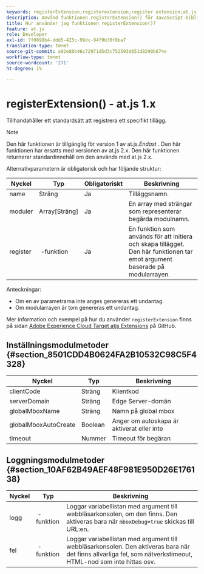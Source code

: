 ```yaml
---
keywords: registerExtension;registerextension;register extension;at.js;functions;function;clientCode;serverDomain;globalMboxName;globalMboxAutoCreate;timeout
description: Använd funktionen registerExtension() för JavaScript-biblioteket Adobe [!DNL Target] at.js om du vill registrera ett specifikt tillägg. (at.js 1.x)
title: Hur använder jag funktionen registerExtension()?
feature: at.js
role: Developer
exl-id: 7f0898b4-ddd5-425c-99dc-94f9b30f8ba7
translation-type: tm+mt
source-git-commit: a92e88b46c72971d5d3c752593d651d8290b674e
workflow-type: tm+mt
source-wordcount: '271'
ht-degree: 1%

---
```


# registerExtension() - at.js 1.x

Tillhandahåller ett standardsätt att registrera ett specifikt tillägg.

>[!NOTE]
>
>Den här funktionen är tillgänglig för version 1 av at.js.*Endast* . Den här funktionen har ersatts med versionen av at.js 2.x. Den här funktionen returnerar standardinnehåll om den används med at.js 2.x.

Alternativparametern är obligatorisk och har följande struktur:

| Nyckel | Typ | Obligatoriskt | Beskrivning |
|--- |--- |--- |--- |
| name | Sträng | Ja | Tilläggsnamn. |
| moduler | Array[Sträng] | Ja | En array med strängar som representerar begärda modulnamn. |
| register |  -funktion | Ja | En funktion som används för att initiera och skapa tillägget. Den här funktionen tar emot argument baserade på modularrayen. |

Anteckningar:

* Om en av parametrarna inte anges genereras ett undantag.
* Om modularrayen är tom genereras ett undantag.

Mer information och exempel på hur du använder `registerExtension` finns på sidan [Adobe Experience Cloud Target atjs Extensions](https://github.com/Adobe-Marketing-Cloud/target-atjs-extensions) på GitHub.

## Inställningsmodulmetoder {#section_8501CDD4B0624FA2B10532C98C5F4328}

| Nyckel | Typ | Beskrivning |
|--- |--- |--- |
| clientCode | Sträng | Klientkod |
| serverDomain | Sträng | Edge Server-domän |
| globalMboxName | Sträng | Namn på global mbox |
| globalMboxAutoCreate | Boolean | Anger om autoskapa är aktiverat eller inte |
| timeout | Nummer | Timeout för begäran |

## Loggningsmodulmetoder {#section_10AF62B49AEF48F981E950D26E176138}

| Nyckel | Typ | Beskrivning |
|--- |--- |--- |
| logg |  -funktion | Loggar variabellistan med argument till webbläsarkonsolen, om den finns. Den aktiveras bara när `mboxDebug=true` skickas till URL:en. |
| fel |  -funktion | Loggar variabellistan med argument till webbläsarkonsolen. Den aktiveras bara när det finns allvarliga fel, som nätverkstimeout, HTML-nod som inte hittas osv. |
